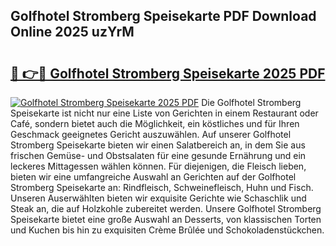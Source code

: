 ## Golfhotel Stromberg Speisekarte PDF Download Online 2025 uzYrM

# <h2><a href="http://gcbe53.nevu.top/?p=Golfhotel+Stromberg+Speisekarte">🔗 👉🔴 Golfhotel Stromberg Speisekarte 2025 PDF</a></h2>

[![Golfhotel Stromberg Speisekarte 2025 PDF](https://i.imgur.com/dBaPXMq.png)](http://gcbe53.nevu.top/?p=Golfhotel+Stromberg+Speisekarte)
Die Golfhotel Stromberg Speisekarte ist nicht nur eine Liste von Gerichten in einem Restaurant oder Café, sondern bietet auch die Möglichkeit, ein köstliches und für Ihren Geschmack geeignetes Gericht auszuwählen. Auf unserer Golfhotel Stromberg Speisekarte bieten wir einen Salatbereich an, in dem Sie aus frischen Gemüse- und Obstsalaten für eine gesunde Ernährung und ein leckeres Mittagessen wählen können. Für diejenigen, die Fleisch lieben, bieten wir eine umfangreiche Auswahl an Gerichten auf der Golfhotel Stromberg Speisekarte an: Rindfleisch, Schweinefleisch, Huhn und Fisch. Unseren Auserwählten bieten wir exquisite Gerichte wie Schaschlik und Steak an, die auf Holzkohle zubereitet werden. Unsere Golfhotel Stromberg Speisekarte bietet eine große Auswahl an Desserts, von klassischen Torten und Kuchen bis hin zu exquisiten Crème Brûlée und Schokoladenstückchen.
